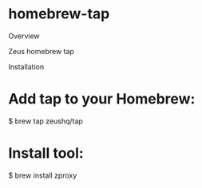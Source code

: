 # homebrew-tap
Overview

Zeus homebrew tap

Installation

# Add tap to your Homebrew:
$ brew tap zeushq/tap

# Install tool:
$ brew install zproxy